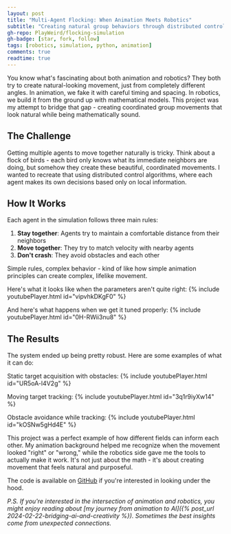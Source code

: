 ```yaml
---
layout: post
title: "Multi-Agent Flocking: When Animation Meets Robotics"
subtitle: "Creating natural group behaviors through distributed control"
gh-repo: PlayWeird/flocking-simulation
gh-badge: [star, fork, follow]
tags: [robotics, simulation, python, animation]
comments: true
readtime: true
---
```


You know what's fascinating about both animation and robotics? They both try to create natural-looking movement, just from completely different angles. In animation, we fake it with careful timing and spacing. In robotics, we build it from the ground up with mathematical models. This project was my attempt to bridge that gap - creating coordinated group movements that look natural while being mathematically sound.

## The Challenge

Getting multiple agents to move together naturally is tricky. Think about a flock of birds - each bird only knows what its immediate neighbors are doing, but somehow they create these beautiful, coordinated movements. I wanted to recreate that using distributed control algorithms, where each agent makes its own decisions based only on local information.

## How It Works

Each agent in the simulation follows three main rules:

1. **Stay together**: Agents try to maintain a comfortable distance from their neighbors
2. **Move together**: They try to match velocity with nearby agents
3. **Don't crash**: They avoid obstacles and each other

Simple rules, complex behavior - kind of like how simple animation principles can create complex, lifelike movement.

Here's what it looks like when the parameters aren't quite right:
{% include youtubePlayer.html id="vipvhkDKgF0" %}

And here's what happens when we get it tuned properly:
{% include youtubePlayer.html id="0H-RWii3nu8" %}

## The Results

The system ended up being pretty robust. Here are some examples of what it can do:

Static target acquisition with obstacles:
{% include youtubePlayer.html id="UR5oA-l4V2g" %}

Moving target tracking:
{% include youtubePlayer.html id="3q1r9iyXw14" %}

Obstacle avoidance while tracking:
{% include youtubePlayer.html id="kOSNw5gHd4E" %}

This project was a perfect example of how different fields can inform each other. My animation background helped me recognize when the movement looked "right" or "wrong," while the robotics side gave me the tools to actually make it work. It's not just about the math - it's about creating movement that feels natural and purposeful.

The code is available on [GitHub](https://github.com/PlayWeird/flock) if you're interested in looking under the hood.

*P.S. If you're interested in the intersection of animation and robotics, you might enjoy reading about [my journey from animation to AI]({% post_url 2024-02-22-bridging-ai-and-creativity %}). Sometimes the best insights come from unexpected connections.*
